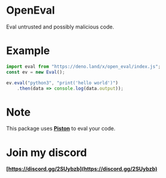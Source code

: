 # OpenEval
Eval untrusted and possibly malicious code.

# Example

```js
import eval from "https://deno.land/x/open_eval/index.js";
const ev = new Eval();

ev.eval("python3", "print('hello world')")
    .then(data => console.log(data.output));
```

# Note
This package uses **[Piston](https://github.com/engineer-man/piston)** to eval your code.

# Join my discord
**[https://discord.gg/2SUybzb](https://discord.gg/2SUybzb)**